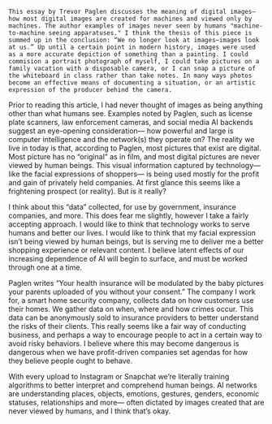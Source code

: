 
	This essay by Trevor Paglen discusses the meaning of digital images—how most digital images are created for machines and viewed only by machines. The author examples of images never seen by humans "machine-to-machine seeing apparatuses." I think the thesis of this piece is summed up in the conclusion: “We no longer look at images–images look at us.” Up until a certain point in modern history, images were used as a more accurate depiction of something than a painting. I could commision a portrait photograph of myself, I could take pictures on a family vacation with a disposable camera, or I can snap a picture of the whiteboard in class rather than take notes. In many ways photos become an effective means of documenting a situation, or an artistic expression of the producer behind the camera. 

Prior to reading this article, I had never thought of images as being anything other than what humans see. Examples noted by Paglen, such as license plate scanners, law enforcement cameras, and social media AI backends suggest an eye-opening consideration— how powerful and large is computer intelligence and the network(s) they operate on? The reality we live in today is that, according to Paglen, most pictures that exist are digital. Most picture has no “original” as in film, and most digital pictures are never viewed by human beings. This visual information captured by technology— like the facial expressions of shoppers— is being used mostly for the profit and gain of privately held companies. At first glance this seems like a frightening prospect (or reality). But is it really?
	
I think about this “data” collected, for use by government, insurance companies, and more. This does fear me slightly, however I take a fairly accepting approach. I would like to think that technology works to serve humans and better our lives. I would like to think that my facial expression isn’t being viewed by human beings, but is serving me to deliver me a better shopping experience or relevant content. I believe latent effects of our increasing dependence of AI will begin to surface, and must be worked through one at a time. 

Paglen writes “Your health insurance will be modulated by the baby pictures your parents uploaded of you without your consent.” The company I work for, a smart home security company, collects data on how customers use their homes. We gather data on when, where and how crimes occur. This data can be anonymously sold to insurance providers to better understand the risks of their clients. This really seems like a fair way of conducting business, and perhaps a way to encourage people to act in a certain way to avoid risky behaviors. I believe where this may become dangerous is dangerous when we have profit-driven companies set agendas for how they believe people ought to behave. 

With every upload to Instagram or Snapchat we’re literally training algorithms to better interpret and comprehend human beings. AI networks are understanding places, objects, emotions, gestures, genders, economic statuses, relationships and more— often dictated by images created that are never viewed by humans, and I think that’s okay. 
